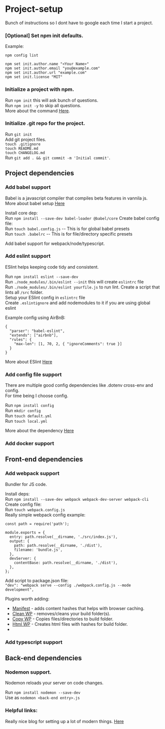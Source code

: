 # Project-setup
Bunch of instructions so I dont have to google each time I start a project.

### [Optional] Set npm init defaults.
Example:
```
npm config list  
  
npm set init.author.name "<Your Name>"  
npm set init.author.email "you@example.com"  
npm set init.author.url "example.com"  
npm set init.license "MIT"  
```

### Initialize a project with npm.
Run `npm init` this will ask bunch of questions.  
Run `npm init -y` to skip all questions.  
More about the command [Here](https://docs.npmjs.com/cli/v8/commands/npm-init).  

### Initialize .git repo for the project.
Run `git init`  
Add git project files.  
`touch .gitignore`  
`touch README.md`  
`touch CHANGELOG.md`  
Run `git add . && git commit -m 'Initial commit'`.    

## Project dependencies
### Add babel support
Babel is a javascript compiler that compiles beta features in vannila js.  
More about babel setup [Here](https://babeljs.io/)
  
Install core dep:  
Run `npm install --save-dev babel-loader @babel/core` 
Create babel config file:  
Run `touch babel.config.js` -- This is for global babel presets  
Run `touch .babelrc` -- This is for file/directory specific presets    

Add babel support for webpack/node/typescript.

### Add eslint support
ESlint helps keeping code tidy and consistent.  

Run `npm install eslint --save-dev`  
Run `./node_modules/.bin/eslint --init` this will create `eslintrc` file  
Run `./node_modules/.bin/eslint yourfile.js` to run lint. Create a script that lints all `/src` folder.  
Setup your ESlint config in `eslintrc` file  
Create `.eslintignore` and add nodemodules to it if you are using global eslint

Example config using AirBnB: 
```
{
  "parser": "babel-eslint",
  "extends": ["airbnb"],
  "rules": {
    "max-len": [1, 70, 2, { "ignoreComments": true }]
  }
}
```

More about ESlint [Here](https://eslint.org/docs/user-guide/getting-started)  

### Add config file support
There are multiple good config dependencies like .dotenv cross-env and config.  
For time being I choose config.  

Run `npm install config`  
Run `mkdir config`  
Run `touch default.yml`  
Run `touch local.yml`  

More about the dependency [Here](https://www.npmjs.com/package/config)

### Add docker support

## Front-end dependencies
### Add webpack support
Bundler for JS code.  

Install deps:  
Run `npm install --save-dev webpack webpack-dev-server webpack-cli`  
Create config file:  
Run `touch webpack.config.js`  
Really simple webpack config example:  
```
const path = require('path');

module.exports = {
  entry: path.resolve(__dirname, './src/index.js'),
  output: {
    path: path.resolve(__dirname, './dist'),
    filename: 'bundle.js',
  },
  devServer: {
    contentBase: path.resolve(__dirname, './dist'),
  },
};
```
Add script to package.json file:  
`"dev": "webpack serve --config ./webpack.config.js --mode development",`  

Plugins worth adding:  
* [Manifest](https://www.npmjs.com/package/webpack-manifest-plugin) - adds content hashes that helps with browser caching.  
* [Clean WP](https://www.npmjs.com/package/clean-webpack-plugin) - removes/cleans your build folder(s).  
* [Copy WP](https://www.npmjs.com/package/copy-webpack-plugin) - Copies files/directories to build folder.  
* [Html WP](https://www.npmjs.com/package/html-webpack-plugin) - Creates html files with hashes for build folder.  
* 

### Add typescript support

## Back-end dependencies
### Nodemon support.
Nodemon reloads your server on code changes.

Run `npm install nodemon --save-dev`  
Use as `nodemon <back-end entry>.js`  


### Helpful links:
Really nice blog for setting up a lot of modern things. [Here](https://www.robinwieruch.de/javascript-project-setup-tutorial/)


